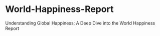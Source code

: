 # World-Happiness-Report
Understanding Global Happiness: A Deep Dive into the World Happiness Report
